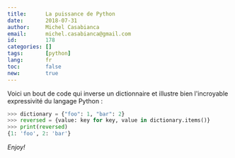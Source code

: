 ```yaml
---
title:      La puissance de Python
date:       2018-07-31
author:     Michel Casabianca
email:      michel.casabianca@gmail.com
id:         178
categories: []
tags:       [python]
lang:       fr
toc:        false
new:        true
---
```


Voici un bout de code qui inverse un dictionnaire et illustre bien l'incroyable expressivité du langage Python :

<!--more-->

```python
>>> dictionary = {"foo": 1, "bar": 2}
>>> reversed = {value: key for key, value in dictionary.items()}
>>> print(reversed)
{1: 'foo', 2: 'bar'}
```

*Enjoy!*
